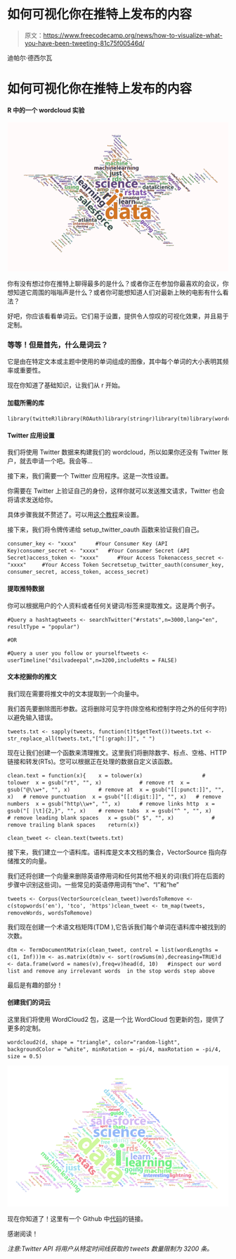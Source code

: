 # 如何可视化你在推特上发布的内容

> 原文：<https://www.freecodecamp.org/news/how-to-visualize-what-you-have-been-tweeting-81c75f00546d/>

迪帕尔·德西尔瓦

# 如何可视化你在推特上发布的内容

#### R 中的一个 wordcloud 实验

![M4fM-FrOINbwdMvYqE8Sr3EBh9d-vgCU9S5L](img/d68414095fb1f7eefd94fab889b00de6.png)

你有没有想过你在推特上聊得最多的是什么？或者你正在参加你最喜欢的会议，你想知道它周围的嗡嗡声是什么？或者你可能想知道人们对最新上映的电影有什么看法？

好吧，你应该看看单词云。它们易于设置，提供令人惊叹的可视化效果，并且易于定制。

### **等等！但是首先，什么是词云？**

它是由在特定文本或主题中使用的单词组成的图像，其中每个单词的大小表明其频率或重要性。

现在你知道了基础知识，让我们从 r 开始。

#### **加载所需的库**

```
library(twitteR)library(ROAuth)library(stringr)library(tm)library(wordcloud2)library(tidytext)
```

#### **Twitter 应用设置**

我们将使用 Twitter 数据来构建我们的 wordcloud，所以如果你还没有 Twitter 账户，就去申请一个吧。我会等…

接下来，我们需要一个 Twitter 应用程序。这是一次性设置。

你需要在 Twitter 上验证自己的身份，这样你就可以发送推文请求，Twitter 也会将请求发送给你。

具体步骤我就不赘述了。可以用[这个教程](https://iag.me/socialmedia/how-to-create-a-twitter-app-in-8-easy-steps/)来设置。

接下来，我们将令牌传递给 setup_twitter_oauth 函数来验证我们自己。

```
consumer_key <- "xxxx"      #Your Consumer Key (API Key)consumer_secret <- "xxxx"   #Your Consumer Secret (API Secret)access_token <- "xxxx"      #Your Access Tokenaccess_secret <- "xxxx"     #Your Access Token Secretsetup_twitter_oauth(consumer_key, consumer_secret, access_token, access_secret)
```

#### **提取推特数据**

你可以根据用户的个人资料或者任何关键词/标签来提取推文。这是两个例子。

```
#Query a hashtagtweets <- searchTwitter("#rstats",n=3000,lang="en", resultType = "popular")
```

```
#OR
```

```
#Query a user you follow or yourselftweets <- userTimeline("dsilvadeepal",n=3200,includeRts = FALSE)
```

#### **文本挖掘你的推文**

我们现在需要将推文中的文本提取到一个向量中。

我们首先要删除图形参数。这将删除可见字符(除空格和控制字符之外的任何字符)以避免输入错误。

```
tweets.txt <- sapply(tweets, function(t)t$getText())tweets.txt <- str_replace_all(tweets.txt,"[^[:graph:]]", " ")
```

现在让我们创建一个函数来清理推文。这里我们将删除数字、标点、空格、HTTP 链接和转发(RTs)。您可以根据正在处理的数据自定义该函数。

```
clean.text = function(x){    x = tolower(x)                   # tolower  x = gsub("rt", "", x)            # remove rt  x = gsub("@\\w+", "", x)         # remove at  x = gsub("[[:punct:]]", "", x)   # remove punctuation  x = gsub("[[:digit:]]", "", x)   # remove numbers  x = gsub("http\\w+", "", x)      # remove links http  x = gsub("[ |\t]{2,}", "", x)    # remove tabs  x = gsub("^ ", "", x)            # remove leading blank spaces   x = gsub(" $", "", x)            # remove trailing blank spaces    return(x)}
```

```
clean_tweet <- clean.text(tweets.txt)
```

接下来，我们建立一个语料库。语料库是文本文档的集合，VectorSource 指向存储推文的向量。

我们还将创建一个向量来删除英语停用词和任何其他不相关的词(我们将在后面的步骤中识别这些词)。一些常见的英语停用词有“the”、“I”和“he”

```
tweets <- Corpus(VectorSource(clean_tweet))wordsToRemove <- c(stopwords('en'), 'tco', 'https')clean_tweet <- tm_map(tweets, removeWords, wordsToRemove)
```

我们现在创建一个术语文档矩阵(TDM ),它告诉我们每个单词在语料库中被找到的次数。

```
dtm <- TermDocumentMatrix(clean_tweet, control = list(wordLengths = c(1, Inf)))m <- as.matrix(dtm)v <- sort(rowSums(m),decreasing=TRUE)d <- data.frame(word = names(v),freq=v)head(d, 10)   #inspect our word list and remove any irrelevant words  in the stop words step above
```

最后是有趣的部分！

#### **创建我们的词云**

这里我们将使用 WordCloud2 包，这是一个比 WordCloud 包更新的包，提供了更多的定制。

```
wordcloud2(d, shape = "triangle", color="random-light", backgroundColor = "white", minRotation = -pi/4, maxRotation = -pi/4, size = 0.5)
```

![M67dhbljBs8VnU5nWSxM6YzFXSJKc9uYISh4](img/e8a981ae3134500c018f49e37831db22.png)

现在你知道了！这里有一个 Github 中[代码](https://github.com/dsilvadeepal/Data-Science/blob/master/Projects/Wordclouds/Twitter%20Wordcloud.Rmd)的链接。

感谢阅读！

*注意:Twitter API 将用户从特定时间线获取的 tweets 数量限制为 3200 条。*